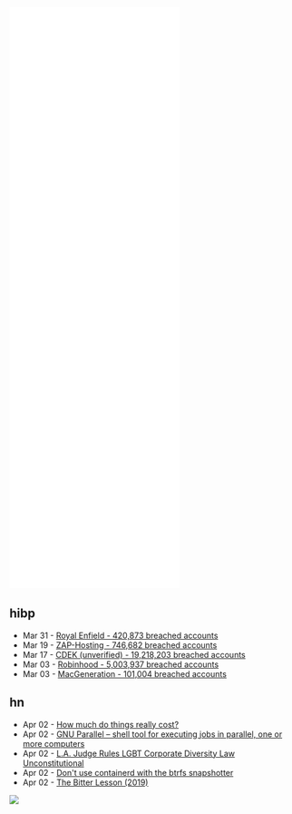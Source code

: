 ![Metrics](https://raw.githubusercontent.com/phixion/phixion/master/metrics.svg)

## hibp

<!--
for https://github.com/phixion/phixion/blob/main/.github/workflows/feeds.yml
-->
<!--START_SECTION:haveibeenpwnd-->
- Mar 31 - [Royal Enfield - 420,873 breached accounts](https://haveibeenpwned.com/PwnedWebsites#RoyalEnfield)
- Mar 19 - [ZAP-Hosting - 746,682 breached accounts](https://haveibeenpwned.com/PwnedWebsites#ZAPHosting)
- Mar 17 - [CDEK (unverified) - 19,218,203 breached accounts](https://haveibeenpwned.com/PwnedWebsites#CDEK)
- Mar 03 - [Robinhood - 5,003,937 breached accounts](https://haveibeenpwned.com/PwnedWebsites#Robinhood)
- Mar 03 - [MacGeneration - 101,004 breached accounts](https://haveibeenpwned.com/PwnedWebsites#MacGeneration)
<!--END_SECTION:haveibeenpwnd-->

## hn

<!--
for https://github.com/phixion/phixion/blob/main/.github/workflows/feeds.yml
-->
<!--START_SECTION:hn-->
- Apr 02 - [How much do things really cost?](https://www.newyorker.com/business/currency/how-much-do-things-really-cost)
- Apr 02 - [GNU Parallel – shell tool for executing jobs in parallel, one or more computers](https://www.gnu.org/software/parallel/)
- Apr 02 - [L.A. Judge Rules LGBT Corporate Diversity Law Unconstitutional](https://www.newsweek.com/california-los-angeles-newsom-senate-bill-diversity-judicial-watch-1694442)
- Apr 02 - [Don't use containerd with the btrfs snapshotter](https://blog.cubieserver.de/2022/dont-use-containerd-with-the-btrfs-snapshotter/)
- Apr 02 - [The Bitter Lesson (2019)](http://www.incompleteideas.net/IncIdeas/BitterLesson.html)
<!--END_SECTION:hn-->

<!--
for https://yhype.me
-->
![](https://hit.yhype.me/github/profile?user_id=13013670)
